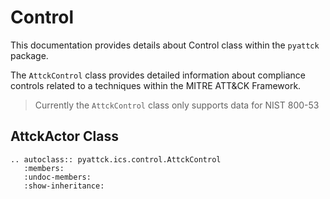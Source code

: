 # Control

This documentation provides details about Control class within the `pyattck` package.

The `AttckControl` class provides detailed information about compliance controls related to a techniques within the MITRE ATT&CK Framework. 

> Currently the `AttckControl` class only supports data for NIST 800-53

## AttckActor Class

```eval_rst
.. autoclass:: pyattck.ics.control.AttckControl
   :members:
   :undoc-members:
   :show-inheritance:
```

